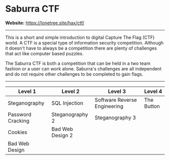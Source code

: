 # Saburra CTF

**Website:** https://lonetree.site/hax/ctf/

---

This is a short and simple introduction to digital Capture The Flag (CTF) world. A CTF is a special type of information security competition. Although it doesn't have to always be a competition there are plenty of challenges that act like computer based puzzles.

The Saburra CTF is both a competition that can be held in a two team fashion or a user can work alone. Saburra's challenges are all independent and do not require other challenges to be completed to gain flags. 

---

| Level 1           | Level 2          | Level 3                      | Level 4    |
| ----------------- | ---------------- | ---------------------------- | ---------- |
| Steganography     | SQL Injection    | Software Reverse Engineering | The Button |
| Password Cracking | Steganography 2  | Steganography 3              |            |
| Cookies           | Bad Web Design 2 |                              |            |
| Bad Web Design    |                  |                              |            |

